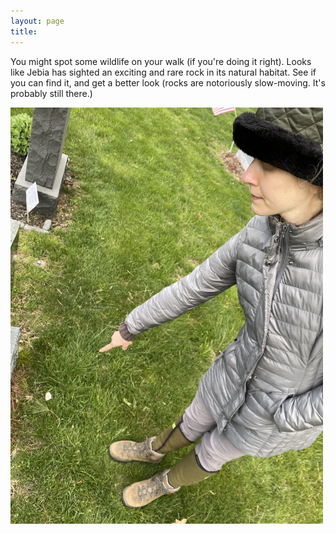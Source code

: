 ```yaml
---
layout: page
title: 
---
```


You might spot some wildlife on your walk (if you're doing it right).  Looks like Jebia has sighted an exciting and rare rock in its natural habitat.  See if you can find it, and get a better look (rocks are notoriously slow-moving. It's probably still there.)

<a  href="1a.jpg">
<img src="1a.jpg" width="500" class="centerimg"/>
</a>
